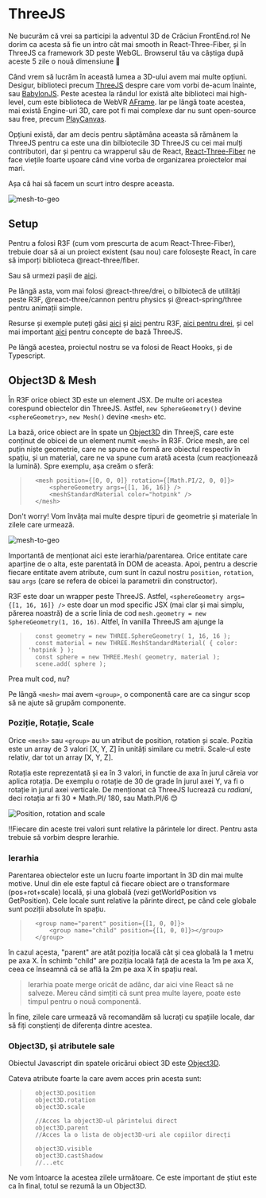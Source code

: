 # ThreeJS

Ne bucurăm că vrei sa participi la adventul 3D de Crăciun FrontEnd.ro! Ne dorim ca acesta să fie un intro cât mai smooth in React-Three-Fiber, și în ThreeJS ca framework 3D peste WebGL. Browserul tău va câștiga după aceste 5 zile o nouă dimensiune 🤯

Când vrem să lucrăm în această lumea a 3D-ului avem mai multe opțiuni. Desigur, biblioteci precum [ThreeJS](https://threejs.org/) despre care vom vorbi de-acum înainte, sau [BabylonJS](https://www.babylonjs.com/). Peste acestea la rândul lor există alte biblioteci mai high-level, cum este biblioteca de WebVR [AFrame](https://aframe.io/). Iar pe lângă toate acestea, mai există Engine-uri 3D, care pot fi mai complexe dar nu sunt open-source sau free, precum [PlayCanvas](https://playcanvas.com/).

Opțiuni există, dar am decis pentru săptămâna aceasta să rămânem la ThreeJS pentru ca este una din bilbiotecile 3D ThreeJS cu cei mai mulți contributori, dar și pentru ca wrapperul său de React, [React-Three-Fiber](https://docs.pmnd.rs/react-three-fiber/getting-started/introduction) ne face viețile foarte ușoare când vine vorba de organizarea proiectelor mai mari.

Așa că hai să facem un scurt intro despre aceasta.


![mesh-to-geo](https://d3tycb976jpudc.cloudfront.net/public/images/christmas-advent-2022/c1-main.png)

## Setup

Pentru a folosi R3F (cum vom prescurta de acum React-Three-Fiber), trebuie doar să ai un proiect existent (sau nou) care folosește React, în care să imporți biblioteca @react-three/fiber. 

Sau să urmezi pașii de [aici](https://docs.pmnd.rs/react-three-fiber/getting-started/installation).

Pe lângă asta, vom mai folosi @react-three/drei, o bilbiotecă de utilități peste R3F, @react-three/cannon pentru physics și @react-spring/three pentru animații simple.

Resurse și exemple puteți găsi [aici](https://docs.pmnd.rs/react-three-fiber/getting-started/examples) și [aici](https://codesandbox.io/examples/package/react-three-fiber) pentru R3F, [aici pentru drei](https://codesandbox.io/examples/package/@react-three/drei), și cel mai important [aici](https://threejs.org/examples) pentru concepte de bază ThreeJS.

Pe lângă acestea, proiectul nostru se va folosi de React Hooks, și de Typescript.

## Object3D & Mesh

În R3F orice obiect 3D este un element JSX. De multe ori acestea corespund obiectelor din ThreeJS. Astfel, `new SphereGeometry()` devine `<sphereGeometry>`, `new Mesh()` devine `<mesh>` etc.

La bază, orice obiect are în spate un [Object3D](https://threejs.org/docs/?q=object3#api/en/core/Object3D) din ThreejS, care este conținut de obicei de un element numit `<mesh>` în R3F. Orice mesh, are cel puțin niște geometrie, care ne spune ce formă are obiectul respectiv în spațiu, și un material, care ne va spune cum arată acesta (cum reacționează la lumină). Spre exemplu, așa creăm o sferă:

>       <mesh position={[0, 0, 0]} rotation={[Math.PI/2, 0, 0]}>
>           <sphereGeometry args={[1, 16, 16]} />
>           <meshStandardMaterial color="hotpink" />
>       </mesh>

Don't worry! Vom învăța mai multe despre tipuri de geometrie și materiale în zilele care urmează. 

![mesh-to-geo](https://d3tycb976jpudc.cloudfront.net/public/images/christmas-advent-2022/c1-mesh.jpg)

Importantă de menționat aici este ierarhia/parentarea. Orice entitate care aparține de o alta, este parentată în DOM de aceasta. Apoi, pentru a descrie fiecare entitate avem atribute, cum sunt în cazul nostru `position`, `rotation`, sau `args` (care se refera de obicei la parametrii din constructor).

R3F este doar un wrapper peste ThreeJS. Astfel, `<sphereGeometry args={[1, 16, 16]} />` este doar un mod specific JSX (mai clar și mai simplu, părerea noastră) de a scrie linia de cod `mesh.geometry = new SphereGeometry(1, 16, 16)`. 
Altfel, în vanilla ThreeJS am ajunge la 

>       const geometry = new THREE.SphereGeometry( 1, 16, 16 );
>       const material = new THREE.MeshStandardMaterial( { color: 'hotpink } );
>       const sphere = new THREE.Mesh( geometry, material );
>       scene.add( sphere );

Prea mult cod, nu?

Pe lângă `<mesh>` mai avem `<group>`, o componentă care are ca singur scop să ne ajute să grupăm componente. 

### Poziție, Rotație, Scale

Orice `<mesh>` sau `<group>` au un atribut de position, rotation și scale. Pozitia este un array de 3 valori [X, Y, Z] în unități similare cu metrii. Scale-ul este relativ, dar tot un array [X, Y, Z].

Rotația este reprezentată și ea în 3 valori, in functie de axa în jurul căreia vor aplica rotația. De exemplu o rotație de 30 de grade în jurul axei Y, va fi o rotație in jurul axei verticale. De menționat că ThreeJS lucrează cu *radiani*, deci rotația ar fi 30 * Math.PI/ 180, sau Math.PI/6 😊



![Position, rotation and scale](https://d3tycb976jpudc.cloudfront.net/public/images/christmas-advent-2022/c1-pos-rot-scale.jpg)


!!Fiecare din aceste trei valori sunt relative la părintele lor direct. Pentru asta trebuie să vorbim despre Ierarhie.

### Ierarhia

Parentarea obiectelor este un lucru foarte important în 3D din mai multe motive. Unul din ele este faptul că fiecare obiect are o transformare (pos+rot+scale) locală, și una globală (vezi getWorldPosition vs GetPosition). Cele locale sunt relative la părinte direct, pe când cele globale sunt poziții absolute în spațiu.

>       <group name="parent" position={[1, 0, 0]}>
>           <group name="child" position={[1, 0, 0]}></group>
>       </group>

în cazul acesta, "parent" are atât poziția locală cât și cea globală la 1 metru pe axa X. În schimb "child" are poziția locală față de acesta la 1m pe axa X, ceea ce înseamnă că se află la 2m pe axa X în spațiu real.

>Ierarhia poate merge oricât de adânc, dar aici vine React să ne salveze. Mereu când simțiti că sunt prea multe layere, poate este timpul pentru o nouă componentă.

În fine, zilele care urmează vă recomandăm să lucrați cu spațiile locale, dar să fiți conștienți de diferența dintre acestea.

### Object3D, și atributele sale

Obiectul Javascript din spatele oricărui obiect 3D este [Object3D](https://threejs.org/docs/#api/en/core/Object3D).

Cateva atribute foarte la care avem acces prin acesta sunt:

>       object3D.position
>       object3D.rotation
>       object3D.scale
>
>       //Acces la object3D-ul părintelui direct
>       object3D.parent
>       //Acces la o lista de object3D-uri ale copiilor direcți
>       
>       object3D.visible
>       object3D.castShadow
>       //...etc

Ne vom întoarce la acestea zilele următoare. Ce este important de știut este ca în final, totul se rezumă la un Object3D.